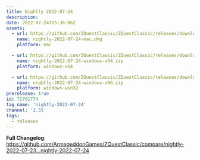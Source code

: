 ```yaml
---
title: Nightly 2022-07-24
description: 
date: 2022-07-24T15:36:06Z
assets: 
  - url: https://github.com/ZQuestClassic/ZQuestClassic/releases/download/nightly-2022-07-24/nightly-2022-07-24-mac.dmg
    name: nightly-2022-07-24-mac.dmg
    platform: mac

  - url: https://github.com/ZQuestClassic/ZQuestClassic/releases/download/nightly-2022-07-24/nightly-2022-07-24-windows-x64.zip
    name: nightly-2022-07-24-windows-x64.zip
    platform: windows-x64

  - url: https://github.com/ZQuestClassic/ZQuestClassic/releases/download/nightly-2022-07-24/nightly-2022-07-24-windows-x86.zip
    name: nightly-2022-07-24-windows-x86.zip
    platform: windows-win32
prerelease: true
id: 72701774
tag_name: 'nightly-2022-07-24'
channel: '2.55'
tags:
  - releases
---
```


**Full Changelog**: https://github.com/ArmageddonGames/ZQuestClassic/compare/nightly-2022-07-23...nightly-2022-07-24

